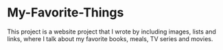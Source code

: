 # My-Favorite-Things
This project is a website project that I wrote by including images, lists and links, where I talk about my favorite books, meals, TV series and movies.
